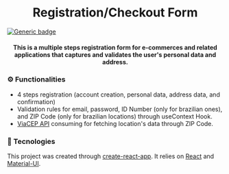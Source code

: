 <h1 align="center">
   Registration/Checkout Form
</h1>

[![Generic badge](https://img.shields.io/badge/Status:-Ongoing-yellow.svg)](https://shields.io/)

<h4 align="center">This is a multiple steps registration form for e-commerces and related applications that captures and validates the user's personal data and address.</h5>

### ⚙️ Functionalities
- 4 steps registration (account creation, personal data, address data, and confirmation) 
- Validation rules for email, password, ID Number (only for brazilian ones), and ZIP Code (only for brazilian locations) through useContext Hook.
- [ViaCEP API](https://viacep.com.br/) consuming for fetching location's data through ZIP Code. 


### 🔧 Tecnologies
This project was created through [create-react-app](https://reactjs.org/docs/create-a-new-react-app.html). It relies on [React](https://reactjs.org/) and [Material-UI](https://material-ui.com/).


